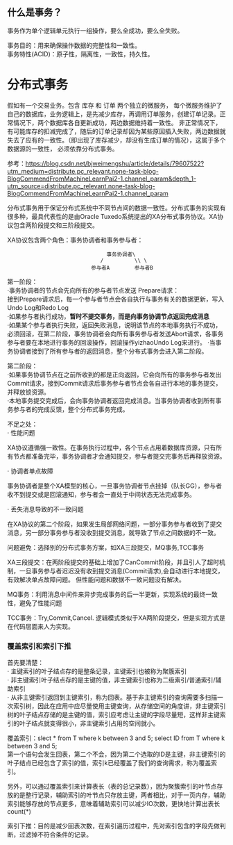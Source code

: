 ## 什么是事务？

事务作为单个逻辑单元执行一组操作，要么全成功，要么全失败。

事务目的：用来确保操作数据的完整性和一致性。\
事务特性(ACID)：原子性，隔离性，一致性，持久性。

# 分布式事务

假如有一个交易业务。包含 库存 和 订单 两个独立的微服务， 每个微服务维护了自己的数据库，业务逻辑上，是先减少库存，再调用订单服务，创建订单记录。正常情况下，两个数据库各自更新成功，两边数据维持着一致性。
非正常情况下，有可能库存的扣减完成了，随后的订单记录却因为某些原因插入失败，两边数据就失去了应有的一致性。（即出现了库存减少，却没有生成订单的情况），这属于多个数据源的一致性，
必须依靠分布式事务。

参考：https://blog.csdn.net/bjweimengshu/article/details/79607522?utm_medium=distribute.pc_relevant.none-task-blog-BlogCommendFromMachineLearnPai2-1.channel_param&depth_1-utm_source=distribute.pc_relevant.none-task-blog-BlogCommendFromMachineLearnPai2-1.channel_param

分布式事务用于保证分布式系统中不同节点间的数据一致性。分布式事务的实现有很多种，最具代表性的是由Oracle Tuxedo系统提出的XA分布式事务协议。XA协议包含两阶段提交和三阶段提交。

XA协议包含两个角色：事务协调者和事务参与者：

                                    事务协调者\
                                  /          \\ \
                               参与者A        参与者B
                               
第一阶段：\
·事务协调者的节点会先向所有的参与者节点发送 Prepare请求：\
接到Prepare请求后，每一个参与者节点会各自执行与事务有关的数据更新，写入Undo Log和Redo Log\
·如果参与者执行成功，**暂时不提交事务，而是向事务协调节点返回完成消息** \
·如果某个参与者执行失败，返回失败消息，说明该节点的本地事务执行不成功，必须回滚，在第二阶段，事务协调者会向所有事务参与者发送Abort请求，各事务参与者要在本地进行事务的回滚操作，回滚操作yizhaoUndo Log来进行。
·当事务协调者接到了所有参与者的返回消息，整个分布式事务会进入第二阶段。

第二阶段：\
·如果事务协调节点在之前所收到的都是正向返回，它会向所有的事务参与者发出Commit请求，接到Commit请求后事务参与者节点会各自进行本地的事务提交，并释放锁资源。\
·本地事务提交完成后，会向事务协调者返回完成消息。当事务协调者收到所有事务参与者的完成反馈，整个分布式事务完成。
                                  
不足之处：\
· 性能问题

XA协议遵循强一致性。在事务执行过程中，各个节点占用着数据库资源，只有所有节点都准备完毕，事务协调者才会通知提交，参与者提交完事务后再释放资源。

· 协调者单点故障

事务协调者是整个XA模型的核心，一旦事务协调者节点挂掉（队长GG），参与者收不到提交或是回滚通知，参与者会一直处于中间状态无法完成事务。

· 丢失消息导致的不一致问题

在XA协议的第二个阶段，如果发生局部网络问题，一部分事务参与者收到了提交消息，另一部分事务参与者没收到提交消息，就导致了节点之间数据的不一致。

问题避免：选择别的分布式事务方案，如XA三段提交，MQ事务,TCC事务

XA三段提交：在两阶段提交的基础上增加了CanCommit阶段，并且引人了超时机制，一旦事务参与者迟迟没有收到提交消息(Commit请求),会自动进行本地提交，有效解决单点故障问题。
但性能问题和数据不一致问题没有解决。

MQ事务：利用消息中间件来异步完成事务的后一半更新，实现系统的最终一致性，避免了性能问题

TCC事务：Try,Commit,Cancel. 逻辑模式类似于XA两阶段提交，但是实现方式是在代码层面来人为实现。


### 覆盖索引和索引下推

首先要清楚：\
· 主键索引的叶子结点存的是整条记录，主键索引也被称为聚簇索引\
· 非主键索引叶子结点存的是主键的值，非主键索引也称为二级索引/普通索引/辅助索引\
· 从非主键索引返回到主键索引，称为回表。基于非主键索引的查询需要多扫描一次索引树，因此在应用中应尽量使用主键查询，从存储空间的角度讲，非主键索引树的叶子结点存储的是主键的值，索引应考虑让主键的字段尽量短，这样非主键索引的叶子结点就变得很小，非主键索引占用的空间就小。

覆盖索引：slect * from T where k between 3 and 5; select ID from T where k between 3 and 5;\
第一个语句会发生回表，第二个不会，因为第二个选取的ID是主键，非主键索引的叶子结点已经包含了索引的值，索引k已经覆盖了我们的查询需求，称为覆盖索引。

另外，可以通过覆盖索引来计算表长（表的总记录数），因为聚簇索引的叶节点存放的是整行记录，辅助索引的叶节点只存放主键，两者相比，对于一页内存，辅助索引能够存放的节点更多，意味着辅助索引可以减少IO次数，更快地计算出表长count(*)

索引下推：目的是减少回表次数，在索引遍历过程中，先对索引包含的字段先做判断，过滤掉不符合条件的记录。
